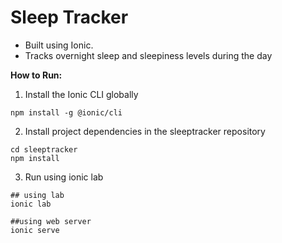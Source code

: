 # Sleep Tracker

- Built using Ionic. 
- Tracks overnight sleep and sleepiness levels during the day

**How to Run:** 
1. Install the Ionic CLI globally
```
npm install -g @ionic/cli
```
2. Install project dependencies in the sleeptracker repository
```
cd sleeptracker
npm install
```
3. Run using ionic lab
```
## using lab
ionic lab

##using web server
ionic serve
```
